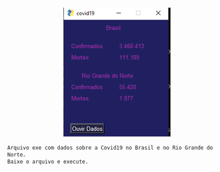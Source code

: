 <p align="center">
  <img src="Covid19.PNG">
</p>

```
Arquivo exe com dados sobre a Covid19 no Brasil e no Rio Grande do Norte.
Baixe o arquivo e execute.
```
